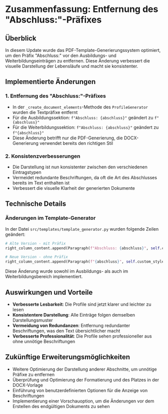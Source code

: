 # Zusammenfassung: Entfernung des "Abschluss:"-Präfixes

## Überblick

In diesem Update wurde das PDF-Template-Generierungssystem optimiert, um den Präfix "Abschluss:" vor den Ausbildungs- und Weiterbildungseinträgen zu entfernen. Diese Änderung verbessert die visuelle Darstellung der Lebensläufe und macht sie konsistenter.

## Implementierte Änderungen

### 1. Entfernung des "Abschluss:"-Präfixes

- In der `_create_document_elements`-Methode des `ProfileGenerator` wurden die Textpräfixe entfernt
- Für die Ausbildungssektion: `f"Abschluss: {abschluss}"` geändert zu `f"{abschluss}"`
- Für die Weiterbildungssektion: `f"Abschluss: {abschluss}"` geändert zu `f"{abschluss}"`
- Diese Änderung betrifft nur die PDF-Generierung, die DOCX-Generierung verwendet bereits den richtigen Stil

### 2. Konsistenzverbesserungen

- Die Darstellung ist nun konsistenter zwischen den verschiedenen Eintragstypen
- Vermeidet redundante Beschriftungen, da oft die Art des Abschlusses bereits im Text enthalten ist
- Verbessert die visuelle Klarheit der generierten Dokumente

## Technische Details

### Änderungen im Template-Generator

In der Datei `src/templates/template_generator.py` wurden folgende Zeilen geändert:

```python
# Alte Version - mit Präfix
right_column_content.append(Paragraph(f"Abschluss: {abschluss}", self.custom_styles['Normal']))

# Neue Version - ohne Präfix
right_column_content.append(Paragraph(f"{abschluss}", self.custom_styles['Normal']))
```

Diese Änderung wurde sowohl im Ausbildungs- als auch im Weiterbildungsbereich implementiert.

## Auswirkungen und Vorteile

- **Verbesserte Lesbarkeit**: Die Profile sind jetzt klarer und leichter zu lesen
- **Konsistentere Darstellung**: Alle Einträge folgen demselben Darstellungsmuster
- **Vermeidung von Redundanzen**: Entfernung redundanter Beschriftungen, was den Text übersichtlicher macht
- **Verbesserte Professionalität**: Die Profile sehen professioneller aus ohne unnötige Beschriftungen

## Zukünftige Erweiterungsmöglichkeiten

- Weitere Optimierung der Darstellung anderer Abschnitte, um unnötige Präfixe zu entfernen
- Überprüfung und Optimierung der Formatierung und des Platzes in der DOCX-Vorlage
- Einführung von benutzerdefinierten Optionen für die Anzeige von Beschriftungen
- Implementierung einer Vorschauoption, um die Änderungen vor dem Erstellen des endgültigen Dokuments zu sehen 